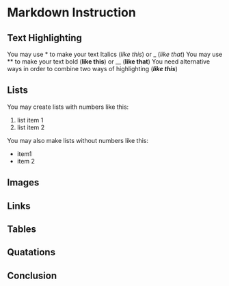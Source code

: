 # Markdown Instruction 
## Text Highlighting
You may use * to make your text Italics (*like this*) or _ (_like that_)
You may use ** to make your text bold (**like this**) or __ (__like that__)
You need alternative ways in order to combine two ways of highlighting (_**like this**_)
## Lists
You may create lists with numbers like this:
1. list item 1
2. list item 2

You may also make lists without numbers like this: 
* item1 
* item 2

## Images
## Links
## Tables
## Quatations
## Conclusion
